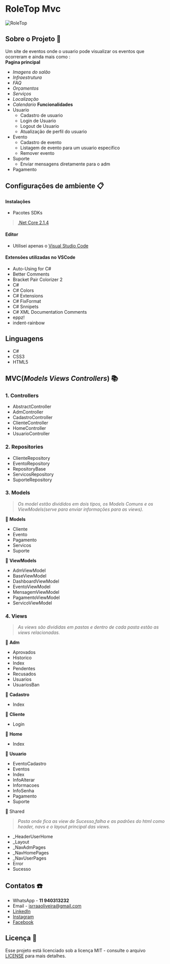 # RoleTop Mvc  

![RoleTop](https://user-images.githubusercontent.com/54954718/77608567-6398e580-6efc-11ea-88ab-274adddf5a46.png)

## Sobre o Projeto :blue_book:
Um site de eventos onde o usuario pode visualizar os eventos que ocorreram e ainda mais como :  
**Pagina principal**
+ *Imagens do salão*
+ *Infraestrutura*
+ *FAQ* 
+ *Orçamentos*
+ *Serviços* 
+ *Localização*
+ *Calendario*
**Funcionalidades**
+ Usuario
  + Cadastro de usuario
  + Login de Usuario
  + Logout de Usuario
  + Atualização de perfil do usuario
+ Evento
  + Cadastro de evento
  + Listagem de evento para um usuario especifico
  + Remover evento
+ Suporte
  + Enviar mensagens diretamente para o adm
+ Pagamento
## Configurações de ambiente :clipboard:
####  Instalaçôes
 * Pacotes SDKs  
  >[.Net Core 2.1.4](https://dotnet.microsoft.com/download/dotnet-core/2.1)
#### Editor
 * Utilisei apenas o [Visual Studio Code](https://code.visualstudio.com/)
#### Extensões utilizadas no VSCode
* Auto-Using for C#
* Better Comments
* Bracket Pair Colorizer 2
* C#
* C# Colors
* C# Extensions
* C# FixFormat
* C# Snnipets
* C# XML Documentation Comments
* eppz!
* indent-rainbow

## Linguagens
* C#
* CSS3
* HTML5


## MVC(*Models Views Controllers*) :books:
### 1. Controllers
* AbstractController
* AdmController
* CadastroController
* ClienteController
* HomeController
* UsuarioController

### 2. Repositories
* ClienteRepository
* EventoRepository
* RepositoryBase
* ServicosRepository
* SuporteRepository

### 3. Models
> *Os model estão divididos em dois tipos, os Models Comuns e os ViewModels(serve para enviar informações para as views).*

:bookmark: **Models**
* Cliente
* Evento
* Pagamento
* Servicos
* Suporte

:bookmark: **ViewModels**
* AdmViewModel
* BaseViewModel
* DashboardViewModel
* EventoViewModel
* MensagemViewModel
* PagamentoViewModel
* ServicoViewModel

### 4. Views
> *As views são divididas em pastas e dentro de cada pasta estão as views relacionadas.*

:file_folder: **Adm**
* Aprovados
* Historico
* Index
* Pendentes
* Recusados
* Usuarios
* UsuariosBan

:file_folder: **Cadastro**
* Index

:file_folder: **Cliente**
* Login

:file_folder: **Home**
* Index

:file_folder: **Usuario**
* EventoCadastro
* Eventos
* Index
* InfoAlterar
* Informacoes
* InfoSenha
* Pagamento
* Suporte

:file_folder: Shared
> *Pasta onde fica as view de Sucesso,falha e as padrões do html como header, navs e o layout principal das views.*
* _HeaderUserHome
* _Layout
* _NavAdmPages
* _NavHomePages
* _NavUserPages
* Error
* Sucesso

## Contatos :phone:
* WhatsApp - **11 940313232**
* Email - isrraaoliveira@gmail.com
* [LinkedIn](https://www.linkedin.com/in/israel-oliveira-73880b18b/)
* [Instagram](https://www.instagram.com/israel_peichim/)
* [Facebook](https://www.facebook.com/israel.peichim)


## Licença  :closed_lock_with_key:
Esse projeto está licenciado sob a licença MIT - consulte o arquivo [LICENSE](https://github.com/israaoliver/RoleTopMVC/blob/master/LICENSE) para mais detalhes.










